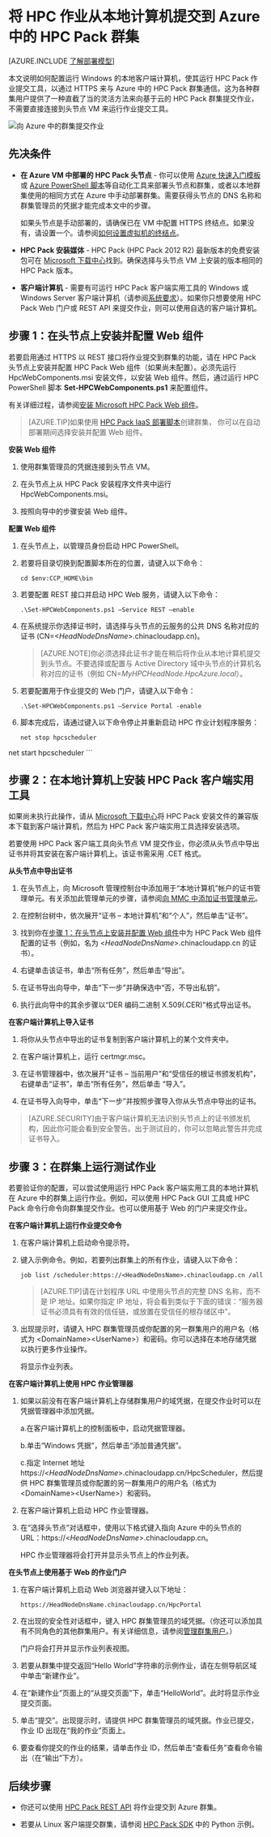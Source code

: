 <properties
 pageTitle="向 Azure 中的 HPC 群集提交作业 | Windows Azure"
 description="了解如何设置本地计算机，以将作业提交到 Azure 中的 HPC Pack 群集"
 services="virtual-machines"
 documentationCenter=""
 authors="dlepow"
 manager="timlt"
 editor=""
 tags="azure-resource-manager,azure-service-management"/>
<tags
	ms.service="virtual-machines"
 	ms.date="09/28/2015"
 	wacn.date="11/27/2015"/>

# 将 HPC 作业从本地计算机提交到 Azure 中的 HPC Pack 群集

[AZURE.INCLUDE [了解部署模型](../includes/learn-about-deployment-models-both-include.md)]

本文说明如何配置运行 Windows 的本地客户端计算机，使其运行 HPC Pack 作业提交工具，以通过 HTTPS 来与 Azure 中的 HPC Pack 群集通信。这为各种群集用户提供了一种直截了当的灵活方法来向基于云的 HPC Pack 群集提交作业，不需要直接连接到头节点 VM 来运行作业提交工具。

![向 Azure 中的群集提交作业][jobsubmit]

## 先决条件

* **在 Azure VM 中部署的 HPC Pack 头节点** - 你可以使用 [Azure 快速入门模板](https://azure.microsoft.com/zh-CN/documentation/templates/)或 [Azure PowerShell 脚本](/documentation/articles/virtual-machines-hpcpack-cluster-powershell-script)等自动化工具来部署头节点和群集，或者以本地群集使用的相同方式在 Azure 中手动部署群集。需要获得头节点的 DNS 名称和群集管理员的凭据才能完成本文中的步骤。

    如果头节点是手动部署的，请确保已在 VM 中配置 HTTPS 终结点。如果没有，请设置一个。请参阅[如何设置虚拟机的终结点](/documentation/articles/virtual-machines-set-up-endpoints)。

* **HPC Pack 安装媒体** - HPC Pack (HPC Pack 2012 R2) 最新版本的免费安装包可在 [Microsoft 下载中心](http://go.microsoft.com/fwlink/?LinkId=328024)找到。确保选择与头节点 VM 上安装的版本相同的 HPC Pack 版本。

* **客户端计算机** - 需要有可运行 HPC Pack 客户端实用工具的 Windows 或 Windows Server 客户端计算机（请参阅[系统要求](https://technet.microsoft.com/zh-cn/library/dn535781.aspx)）。如果你只想要使用 HPC Pack Web 门户或 REST API 来提交作业，则可以使用自选的客户端计算机。


## 步骤 1：在头节点上安装并配置 Web 组件

若要启用通过 HTTPS 以 REST 接口将作业提交到群集的功能，请在 HPC Pack 头节点上安装并配置 HPC Pack Web 组件（如果尚未配置）。必须先运行 HpcWebComponents.msi 安装文件，以安装 Web 组件。然后，通过运行 HPC PowerShell 脚本 **Set-HPCWebComponents.ps1** 来配置组件。

有关详细过程，请参阅[安装 Microsoft HPC Pack Web 组件](http://technet.microsoft.com/zh-cn/library/hh314627.aspx)。

>[AZURE.TIP]如果使用 [HPC Pack IaaS 部署脚本](/documentation/articles/virtual-machines-hpcpack-cluster-powershell-script)创建群集，
你可以在自动部署期间选择安装并配置 Web 组件。

**安装 Web 组件**

1. 使用群集管理员的凭据连接到头节点 VM。

2. 在头节点上从 HPC Pack 安装程序文件夹中运行 HpcWebComponents.msi。

3. 按照向导中的步骤安装 Web 组件。

**配置 Web 组件**

1. 在头节点上，以管理员身份启动 HPC PowerShell。

2. 若要将目录切换到配置脚本所在的位置，请键入以下命令：

    ```
    cd $env:CCP_HOME\bin
    ```
3. 若要配置 REST 接口并启动 HPC Web 服务，请键入以下命令：

    ```
    .\Set-HPCWebComponents.ps1 –Service REST –enable
    ```

4. 在系统提示你选择证书时，请选择与头节点的云服务的公共 DNS 名称对应的证书 (CN=&lt;*HeadNodeDnsName*&gt;.chinacloudapp.cn)。

    >[AZURE.NOTE]你必须选择此证书才能在稍后将作业从本地计算机提交到头节点。不要选择或配置与 Active Directory 域中头节点的计算机名称对应的证书（例如 CN=*MyHPCHeadNode.HpcAzure.local*）。

5. 若要配置用于作业提交的 Web 门户，请键入以下命令：

    ```
    .\Set-HPCWebComponents.ps1 –Service Portal -enable
    ```
6. 脚本完成后，请通过键入以下命令停止并重新启动 HPC 作业计划程序服务：

    ```
    net stop hpcscheduler
net start hpcscheduler
    ```

## 步骤 2：在本地计算机上安装 HPC Pack 客户端实用工具

如果尚未执行此操作，请从 [Microsoft 下载中心](http://go.microsoft.com/fwlink/?LinkId=328024)将 HPC Pack 安装文件的兼容版本下载到客户端计算机，然后为 HPC Pack 客户端实用工具选择安装选项。

若要使用 HPC Pack 客户端工具向头节点 VM 提交作业，你必须从头节点中导出证书并将其安装在客户端计算机上。该证书需采用 .CET 格式。

**从头节点中导出证书**

1. 在头节点上，向 Microsoft 管理控制台中添加用于“本地计算机”帐户的证书管理单元。有关添加此管理单元的步骤，请参阅[向 MMC 中添加证书管理单元](https://technet.microsoft.com/zh-cn/library/cc754431.aspx)。

2. 在控制台树中，依次展开“证书 – 本地计算机”和“个人”，然后单击“证书”。

3. 找到你在[步骤 1：在头节点上安装并配置 Web 组件](#step-1:-install-and-configure-the-web-components-on-the-head-node)中为 HPC Pack Web 组件配置的证书（例如，名为 &lt;*HeadNodeDnsName*&gt;.chinacloudapp.cn 的证书）。

4. 右键单击该证书，单击“所有任务”，然后单击“导出”。

5. 在证书导出向导中，单击“下一步”并确保选中“否，不导出私钥”。

6. 执行此向导中的其余步骤以“DER 编码二进制 X.509(.CER)”格式导出证书。


**在客户端计算机上导入证书**


1. 将你从头节点中导出的证书复制到客户端计算机上的某个文件夹中。

2. 在客户端计算机上，运行 certmgr.msc。

3. 在证书管理器中，依次展开“证书 – 当前用户”和“受信任的根证书颁发机构”，右键单击“证书”，单击“所有任务”，然后单击 “导入”。

4. 在证书导入向导中，单击“下一步”并按照步骤导入你从头节点中导出的证书。



>[AZURE.SECURITY]由于客户端计算机无法识别头节点上的证书颁发机构，因此你可能会看到安全警告。出于测试目的，你可以忽略此警告并完成证书导入。

## 步骤 3：在群集上运行测试作业

若要验证你的配置，可以尝试使用运行 HPC Pack 客户端实用工具的本地计算机在 Azure 中的群集上运行作业。例如，可以使用 HPC Pack GUI 工具或 HPC Pack 命令行命令向群集提交作业。也可以使用基于 Web 的门户来提交作业。


**在客户端计算机上运行作业提交命令**


1. 在客户端计算机上启动命令提示符。

2. 键入示例命令。例如，若要列出群集上的所有作业，请键入以下命令：

    ```
    job list /scheduler:https://<HeadNodeDnsName>.chinacloudapp.cn /all
    ```
    >[AZURE.TIP]请在计划程序 URL 中使用头节点的完整 DNS 名称，而不是 IP 地址。如果你指定 IP 地址，将会看到类似于下面的错误：“服务器证书必须具有有效的信任链，或放置在受信任的根存储区中”。

3. 出现提示时，请键入 HPC 群集管理员或你配置的另一群集用户的用户名（格式为 &lt;DomainName&gt;&lt;UserName&gt;）和密码。你可以选择在本地存储凭据以执行更多作业操作。

    将显示作业列表。


**在客户端计算机上使用 HPC 作业管理器**

1. 如果以前没有在客户端计算机上存储群集用户的域凭据，在提交作业时可以在凭据管理器中添加凭据。

    a.在客户端计算机上的控制面板中，启动凭据管理器。

    b.单击“Windows 凭据”，然后单击“添加普通凭据”。

    c.指定 Internet 地址 https://&lt;*HeadNodeDnsName*&gt;.chinacloudapp.cn/HpcScheduler，然后提供 HPC 群集管理员或你配置的另一群集用户的用户名（格式为 &lt;DomainName&gt;&lt;UserName&gt;）和密码。

2. 在客户端计算机上启动 HPC 作业管理器。

3. 在“选择头节点”对话框中，使用以下格式键入指向 Azure 中的头节点的 URL：https://&lt;*HeadNodeDnsName*&gt;.chinacloudapp.cn。

    HPC 作业管理器将会打开并显示头节点上的作业列表。

**在头节点上使用基于 Web 的作业门户**

1. 在客户端计算机上启动 Web 浏览器并键入以下地址：
    ```
    https://HeadNodeDnsName.chinacloudapp.cn/HpcPortal
    ```
2. 在出现的安全性对话框中，键入 HPC 群集管理员的域凭据。（你还可以添加具有不同角色的其他群集用户。有关详细信息，请参阅[管理群集用户](https://technet.microsoft.com/zh-cn/library/ff919335.aspx)。）

    门户将会打开并显示作业列表视图。

3. 若要从群集中提交返回“Hello World”字符串的示例作业，请在左侧导航区域中单击“新建作业”。

4. 在“新建作业”页面上的“从提交页面”下，单击“HelloWorld”。此时将显示作业提交页面。

5. 单击“提交”。出现提示时，请提供 HPC 群集管理员的域凭据。作业已提交，作业 ID 出现在“我的作业”页面上。

6. 要查看你提交的作业的结果，请单击作业 ID，然后单击“查看任务”查看命令输出（在“输出”下方）。

## 后续步骤

* 你还可以使用 [HPC Pack REST API](http://social.technet.microsoft.com/wiki/contents/articles/7737.creating-and-submitting-jobs-by-using-the-rest-api-in-microsoft-hpc-pack-windows-hpc-server.aspx) 将作业提交到 Azure 群集。

* 若要从 Linux 客户端提交群集，请参阅 [HPC Pack SDK](https://www.microsoft.com/download/details.aspx?id=47756) 中的 Python 示例。


<!--Image references-->
[jobsubmit]: ./media/virtual-machines-hpcpack-cluster-submit-jobs/jobsubmit.png

<!---HONumber=82-->